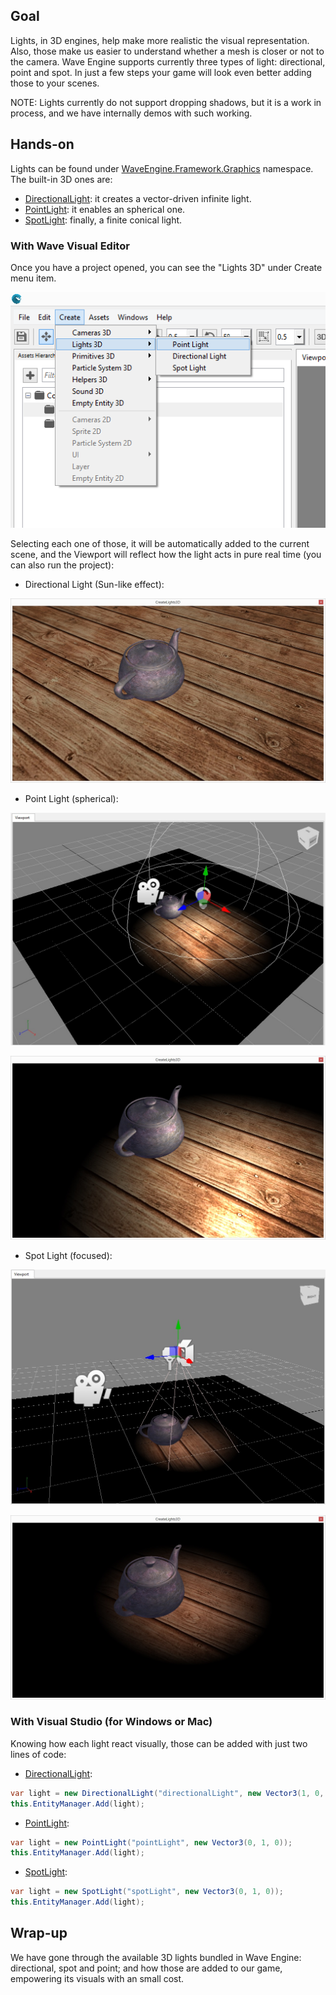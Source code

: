 ## Goal

Lights, in 3D engines, help make more realistic the visual representation. Also, those make us easier to understand whether a mesh is closer or not to the camera. Wave Engine supports currently three types of light: directional, point and spot. In just a few steps your game will look even better adding those to your scenes.

NOTE: Lights currently do not support dropping shadows, but it is a work in process, and we have internally demos with such working.

## Hands-on

Lights can be found under [WaveEngine.Framework.Graphics](xref:WaveEngine.Framework.Graphics) namespace. The built-in 3D ones are:
  * [DirectionalLight](xref:WaveEngine.Framework.Graphics.DirectionalLight): it creates a vector-driven infinite light.
  * [PointLight](xref:WaveEngine.Framework.Graphics.PointLight): it enables an spherical one.
  * [SpotLight](xref:WaveEngine.Framework.Graphics.SpotLight): finally, a finite conical light. 

### With Wave Visual Editor

Once you have a project opened, you can see the "Lights 3D" under Create menu item.

![](images/CreateLights/CreateLightsMenuOptions.png)

Selecting each one of those, it will be automatically added to the current scene, and the Viewport will reflect how the light acts in pure real time (you can also run the project):

* Directional Light (Sun-like effect):

![](images/CreateLights/CreateLightsDirectionalSample.jpg)

* Point Light (spherical):

![](images/CreateLights/CreateLightsPointSampleWaveEditor.jpg)

![](images/CreateLights/CreateLightsPointSample.jpg)

* Spot Light (focused):

![](images/CreateLights/CreateLightsSpotSampleWaveEditor.jpg)

![](images/CreateLights/CreateLightsSpotSample.jpg)

### With Visual Studio (for Windows or Mac)

Knowing how each light react visually, those can be added with just two lines of code:

* [DirectionalLight](xref:WaveEngine.Framework.Graphics.DirectionalLight):
```c#
var light = new DirectionalLight("directionalLight", new Vector3(1, 0, 0));
this.EntityManager.Add(light);
```

* [PointLight](xref:WaveEngine.Framework.Graphics.PointLight):
```c#
var light = new PointLight("pointLight", new Vector3(0, 1, 0));
this.EntityManager.Add(light);
```

* [SpotLight](xref:WaveEngine.Framework.Graphics.SpotLight):
```c#
var light = new SpotLight("spotLight", new Vector3(0, 1, 0));
this.EntityManager.Add(light);
```

## Wrap-up

We have gone through the available 3D lights bundled in Wave Engine: directional, spot and point; and how those are added to our game, empowering its visuals with an small cost.